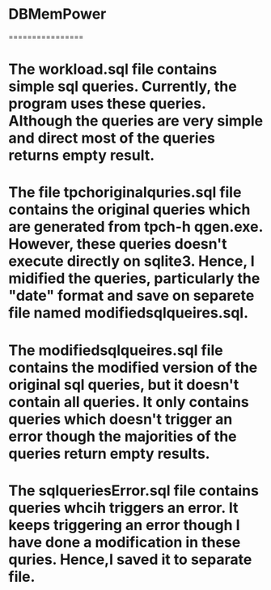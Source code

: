 # DBMemPower

================

# The workload.sql file contains simple sql queries. Currently, the program uses these queries. Although the queries are very simple and direct most of the queries returns empty result. 
# The file tpchoriginalquries.sql file contains the original queries which are generated from tpch-h qgen.exe. However, these queries doesn't execute directly on sqlite3. Hence, I midified the queries, particularly the "date" format and save on separete file named modifiedsqlqueires.sql.
# The modifiedsqlqueires.sql file contains the modified version of the original sql queries, but it doesn't contain all queries. It only contains queries which doesn't trigger an error though the majorities of the queries return empty results.
# The sqlqueriesError.sql file contains queries whcih triggers an error. It keeps triggering an error though I have done a modification in these quries. Hence,I saved it to separate file. 
